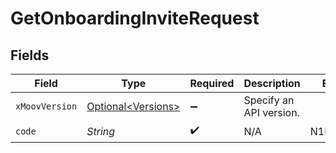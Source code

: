 # GetOnboardingInviteRequest


## Fields

| Field                                                      | Type                                                       | Required                                                   | Description                                                | Example                                                    |
| ---------------------------------------------------------- | ---------------------------------------------------------- | ---------------------------------------------------------- | ---------------------------------------------------------- | ---------------------------------------------------------- |
| `xMoovVersion`                                             | [Optional\<Versions>](../../models/components/Versions.md) | :heavy_minus_sign:                                         | Specify an API version.                                    |                                                            |
| `code`                                                     | *String*                                                   | :heavy_check_mark:                                         | N/A                                                        | N1IA5eWYNh                                                 |